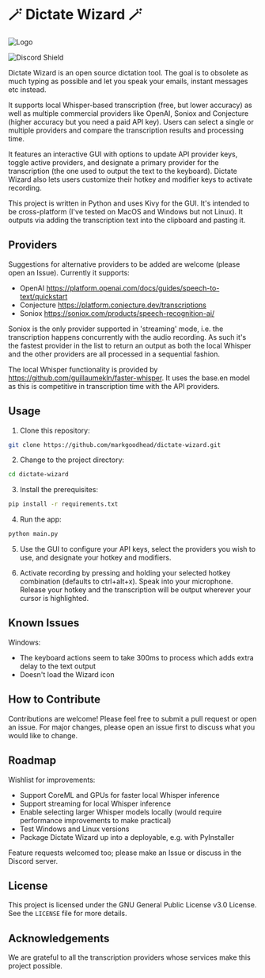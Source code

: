 # 🪄 Dictate Wizard 🪄 

![Logo](dictate_wizard.ico)

![Discord Shield](https://discordapp.com/api/guilds/1115298962757402665/widget.png?style=shield)

Dictate Wizard is an open source dictation tool. The goal is to obsolete as much typing as possible and let you speak your emails, instant messages etc instead.

It supports local Whisper-based transcription (free, but lower accuracy) as well as multiple commercial providers like OpenAI, Soniox and Conjecture (higher accuracy but you need a paid API key). Users can select a single or multiple providers and compare the transcription results and processing time.

It features an interactive GUI with options to update API provider keys, toggle active providers, and designate a primary provider for the transcription (the one used to output the text to the keyboard). Dictate Wizard also lets users customize their hotkey and modifier keys to activate recording.

This project is written in Python and uses Kivy for the GUI. It's intended to be cross-platform (I've tested on MacOS and Windows but not Linux). It outputs via adding the transcription text into the clipboard and pasting it.

## Providers

Suggestions for alternative providers to be added are welcome (please open an Issue). Currently it supports:
- OpenAI https://platform.openai.com/docs/guides/speech-to-text/quickstart
- Conjecture https://platform.conjecture.dev/transcriptions
- Soniox https://soniox.com/products/speech-recognition-ai/

Soniox is the only provider supported in 'streaming' mode, i.e. the transcription happens concurrently with the audio recording. As such it's the fastest provider in the list to return an output as both the local Whisper and the other providers are all processed in a sequential fashion.

The local Whisper functionality is provided by https://github.com/guillaumekln/faster-whisper. It uses the base.en model as this is competitive in transcription time with the API providers. 

## Usage
1. Clone this repository:

```bash
git clone https://github.com/markgoodhead/dictate-wizard.git
```

2. Change to the project directory:

```bash
cd dictate-wizard
```

3. Install the prerequisites:

```bash
pip install -r requirements.txt
```

4. Run the app:

```bash
python main.py
```

5. Use the GUI to configure your API keys, select the providers you wish to use, and designate your hotkey and modifiers.

6. Activate recording by pressing and holding your selected hotkey combination (defaults to ctrl+alt+x). Speak into your microphone. Release your hotkey and the transcription will be output wherever your cursor is highlighted.

## Known Issues

Windows:
- The keyboard actions seem to take 300ms to process which adds extra delay to the text output
- Doesn't load the Wizard icon

## How to Contribute
Contributions are welcome! Please feel free to submit a pull request or open an issue. For major changes, please open an issue first to discuss what you would like to change.

## Roadmap

Wishlist for improvements:
- Support CoreML and GPUs for faster local Whisper inference
- Support streaming for local Whisper inference
- Enable selecting larger Whisper models locally (would require performance improvements to make practical)
- Test Windows and Linux versions
- Package Dictate Wizard up into a deployable, e.g. with PyInstaller

Feature requests welcomed too; please make an Issue or discuss in the Discord server.

## License
This project is licensed under the GNU General Public License v3.0 License. See the `LICENSE` file for more details.

## Acknowledgements
We are grateful to all the transcription providers whose services make this project possible.
